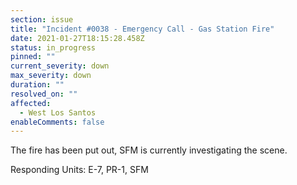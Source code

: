 ```yaml
---
section: issue
title: "Incident #0038 - Emergency Call - Gas Station Fire"
date: 2021-01-27T18:15:28.458Z
status: in_progress
pinned: ""
current_severity: down
max_severity: down
duration: ""
resolved_on: ""
affected:
  - West Los Santos
enableComments: false
---
```

The fire has been put out, SFM is currently investigating the scene.

Responding Units: E-7, PR-1, SFM